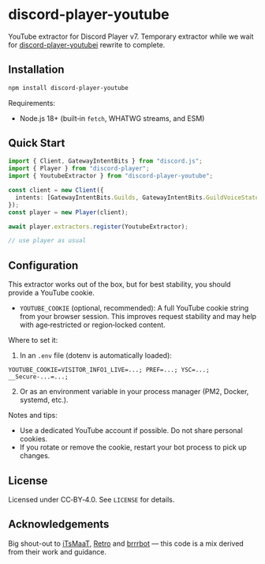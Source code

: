 # discord-player-youtube

YouTube extractor for Discord Player v7. Temporary extractor while we wait for [discord-player-youtubei](https://github.com/retrouser955/discord-player-youtubei) rewrite to complete.

## Installation

```bash
npm install discord-player-youtube
```

Requirements:

- Node.js 18+ (built‑in `fetch`, WHATWG streams, and ESM)

## Quick Start

```ts
import { Client, GatewayIntentBits } from "discord.js";
import { Player } from "discord-player";
import { YoutubeExtractor } from "discord-player-youtube";

const client = new Client({
  intents: [GatewayIntentBits.Guilds, GatewayIntentBits.GuildVoiceStates],
});
const player = new Player(client);

await player.extractors.register(YoutubeExtractor);

// use player as usual
```

## Configuration

This extractor works out of the box, but for best stability, you should provide a YouTube cookie.

- `YOUTUBE_COOKIE` (optional, recommended): A full YouTube cookie string from your browser session. This improves request stability and may help with age‑restricted or region‑locked content.

Where to set it:

1. In an `.env` file (dotenv is automatically loaded):

```
YOUTUBE_COOKIE=VISITOR_INFO1_LIVE=...; PREF=...; YSC=...; __Secure-...=...;
```

2. Or as an environment variable in your process manager (PM2, Docker, systemd, etc.).

Notes and tips:

- Use a dedicated YouTube account if possible. Do not share personal cookies.
- If you rotate or remove the cookie, restart your bot process to pick up changes.

## License

Licensed under CC‑BY‑4.0. See `LICENSE` for details.

## Acknowledgements

Big shout-out to [iTsMaaT](https://github.com/iTsMaaT), [Retro](https://github.com/retrouser955) and [brrrbot](https://github.com/brrrbot) — this code is a mix derived from their work and guidance.
